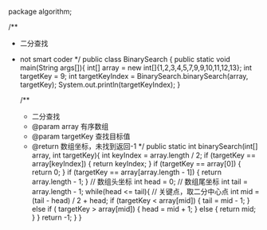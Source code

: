 package algorithm;

/**
 * 二分查找
 * not smart coder
 */
public class BinarySearch {
    public static void main(String args[]){
        int[] array = new int[]{1,2,3,4,5,7,9,9,10,11,12,13};
        int targetKey = 9;
        int targetKeyIndex = BinarySearch.binarySearch(array, targetKey);
        System.out.println(targetKeyIndex);
    }

    /**
     * 二分查找
     * @param array 有序数组
     * @param targetKey 查找目标值
     * @return 数组坐标，未找到返回-1
     */
    public static int binarySearch(int[] array, int targetKey){
        int keyIndex = array.length / 2;
        if (targetKey == array[keyIndex]) {
            return keyIndex;
        }
        if (targetKey == array[0]) {
            return 0;
        }
        if (targetKey == array[array.length - 1]) {
            return array.length - 1;
        }
        // 数组头坐标
        int head = 0;
        // 数组尾坐标
        int tail = array.length - 1;
        while(head <= tail){
            // 关键点，取二分中心点
            int mid = (tail - head) / 2 + head;
            if (targetKey < array[mid]) {
                tail = mid - 1;
            } else if ( targetKey > array[mid]) {
                head = mid + 1;
            } else {
                return mid;
            }
        }
        return -1;
    }
}
